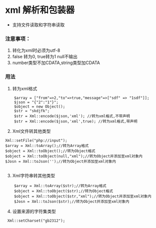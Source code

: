 # xml 解析和包装器

- 支持文件读取和字符串读取

### 注意事项： 
1. 转化为xml时必须为utf-8
2. false 转为0, true转为1 null不输出
3. number类型不加CDATA,string类型加CDATA

### 用法
1. 转为xml格式

```
    $array = ["from"=>2,"to"=>true,"message"=>["sdf" => "1sdf"]];
    $json = "{"2":"1"}";
    $object = new Object();
    $str = "skdjfk";
    $str = Xml::encode($json,'xml'); //转为xml格式,不带声明
    $str = Xml::encode($json,'xml',true); //转为xml格式,带声明
```

2. Xml文件转其他类型
```
Xml::setFile("php://input"); 
$array = Xml::toArray();//转为Array格式
$object = Xml::toObject();//转为Object格式
$object = Xml::toObject(null,"xml");//转为Object并添加至xml对象内
$Josn = Xml::toJson('');//转为Object并添加至xml对象内


```

3. Xml字符串转其他类型
```
    $array = Xml::toArray($str);//转为Array格式
    $object = Xml::toObject($str);//转为Object格式
    $object = Xml::toObject($str,"xml");//转为Object并添加至xml对象内
    $Josn = Xml::toJson($str);//转为Object并添加至xml对象内
```

4. 设置来源的字符集类型
```
 Xml::setCharset("gb2312");

```